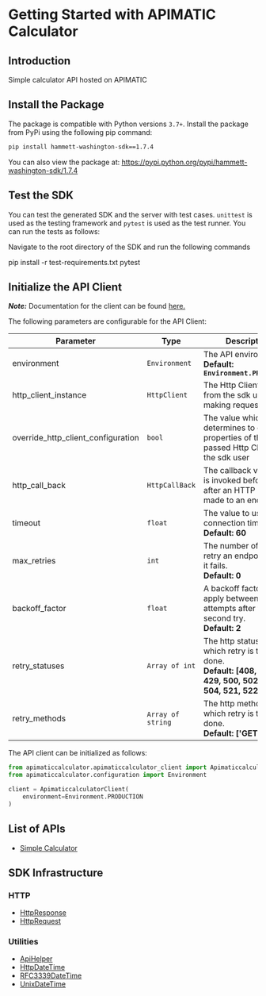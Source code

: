 
# Getting Started with APIMATIC Calculator

## Introduction

Simple calculator API hosted on APIMATIC

## Install the Package

The package is compatible with Python versions `3.7+`.
Install the package from PyPi using the following pip command:

```bash
pip install hammett-washington-sdk==1.7.4
```

You can also view the package at:
https://pypi.python.org/pypi/hammett-washington-sdk/1.7.4

## Test the SDK

You can test the generated SDK and the server with test cases. `unittest` is used as the testing framework and `pytest` is used as the test runner. You can run the tests as follows:

Navigate to the root directory of the SDK and run the following commands


pip install -r test-requirements.txt
pytest


## Initialize the API Client

**_Note:_** Documentation for the client can be found [here.](https://www.github.com/ZahraN444/hammett-washington-python-sdk/tree/1.7.4/doc/client.md)

The following parameters are configurable for the API Client:

| Parameter | Type | Description |
|  --- | --- | --- |
| environment | `Environment` | The API environment. <br> **Default: `Environment.PRODUCTION`** |
| http_client_instance | `HttpClient` | The Http Client passed from the sdk user for making requests |
| override_http_client_configuration | `bool` | The value which determines to override properties of the passed Http Client from the sdk user |
| http_call_back | `HttpCallBack` | The callback value that is invoked before and after an HTTP call is made to an endpoint |
| timeout | `float` | The value to use for connection timeout. <br> **Default: 60** |
| max_retries | `int` | The number of times to retry an endpoint call if it fails. <br> **Default: 0** |
| backoff_factor | `float` | A backoff factor to apply between attempts after the second try. <br> **Default: 2** |
| retry_statuses | `Array of int` | The http statuses on which retry is to be done. <br> **Default: [408, 413, 429, 500, 502, 503, 504, 521, 522, 524]** |
| retry_methods | `Array of string` | The http methods on which retry is to be done. <br> **Default: ['GET', 'PUT']** |

The API client can be initialized as follows:

```python
from apimaticcalculator.apimaticcalculator_client import ApimaticcalculatorClient
from apimaticcalculator.configuration import Environment

client = ApimaticcalculatorClient(
    environment=Environment.PRODUCTION
)
```

## List of APIs

* [Simple Calculator](https://www.github.com/ZahraN444/hammett-washington-python-sdk/tree/1.7.4/doc/controllers/simple-calculator.md)

## SDK Infrastructure

### HTTP

* [HttpResponse](https://www.github.com/ZahraN444/hammett-washington-python-sdk/tree/1.7.4/doc/http-response.md)
* [HttpRequest](https://www.github.com/ZahraN444/hammett-washington-python-sdk/tree/1.7.4/doc/http-request.md)

### Utilities

* [ApiHelper](https://www.github.com/ZahraN444/hammett-washington-python-sdk/tree/1.7.4/doc/api-helper.md)
* [HttpDateTime](https://www.github.com/ZahraN444/hammett-washington-python-sdk/tree/1.7.4/doc/http-date-time.md)
* [RFC3339DateTime](https://www.github.com/ZahraN444/hammett-washington-python-sdk/tree/1.7.4/doc/rfc3339-date-time.md)
* [UnixDateTime](https://www.github.com/ZahraN444/hammett-washington-python-sdk/tree/1.7.4/doc/unix-date-time.md)

